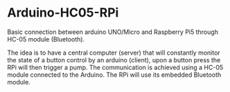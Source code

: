 # Arduino-HC05-RPi
Basic connection between arduino UNO/Micro and Raspberry Pi5 through HC-05 module (Bluetooth).

The idea is to have a central computer (server) that will constantly monitor the state of a button
control by an arduino (client), upon a button press the RPi will then trigger a pump. 
The communication is achieved using a HC-05 module connected to the Arduino. The RPi will use its 
embedded Bluetooth module.
